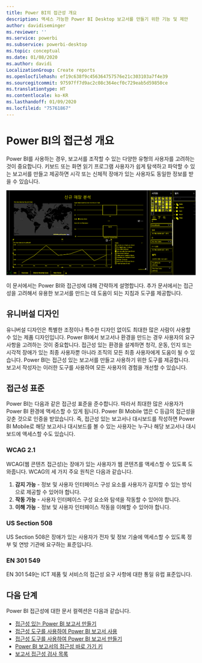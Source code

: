 ```yaml
---
title: Power BI의 접근성 개요
description: 액세스 가능한 Power BI Desktop 보고서를 만들기 위한 기능 및 제안
author: davidiseminger
ms.reviewer: ''
ms.service: powerbi
ms.subservice: powerbi-desktop
ms.topic: conceptual
ms.date: 01/08/2020
ms.author: davidi
LocalizationGroup: Create reports
ms.openlocfilehash: ef19c638f9c456364757576e21c303103a7f4e39
ms.sourcegitcommit: 97597ff7d9ac2c08c364ecf0c729eab5d59850ce
ms.translationtype: HT
ms.contentlocale: ko-KR
ms.lasthandoff: 01/09/2020
ms.locfileid: "75761867"
---
```

# <a name="overview-of-accessibility-in-power-bi"></a>Power BI의 접근성 개요
Power BI를 사용하는 경우, 보고서를 조작할 수 있는 다양한 유형의 사용자를 고려하는 것이 중요합니다. 키보드 또는 화면 읽기 프로그램 사용자가 쉽게 탐색하고 파악할 수 있는 보고서를 만들고 제공하면 시각 또는 신체적 장애가 있는 사용자도 동일한 정보를 받을 수 있습니다.

![고대비 Windows 설정](media/desktop-accessibility/accessibility-05b.png)

이 문서에서는 Power BI와 접근성에 대해 간략하게 설명합니다. 추가 문서에서는 접근성을 고려해서 유용한 보고서를 만드는 데 도움이 되는 지침과 도구를 제공합니다.

## <a name="universal-design"></a>유니버설 디자인

유니버설 디자인은 특별한 조정이나 특수한 디자인 없이도 최대한 많은 사람이 사용할 수 있는 제품 디자인입니다. Power BI에서 보고서나 환경을 만드는 경우 사용자의 요구 사항을 고려하는 것이 중요합니다. 접근성 있는 환경을 설계하면 청각, 운동, 인지 또는 시각적 장애가 있는 최종 사용자뿐 아니라 조직의 모든 최종 사용자에게 도움이 될 수 있습니다. Power BI는 접근성 있는 보고서를 만들고 사용하기 위한 도구를 제공합니다. 보고서 작성자는 이러한 도구를 사용하여 모든 사용자의 경험을 개선할 수 있습니다.


## <a name="accessibility-standards"></a>접근성 표준

Power BI는 다음과 같은 접근성 표준을 준수합니다. 따라서 최대한 많은 사용자가 Power BI 환경에 액세스할 수 있게 됩니다. Power BI Mobile 앱은 C 등급의 접근성을 갖춘 것으로 인증을 받았습니다. 즉, 접근성 있는 보고서나 대시보드를 작성하면 Power BI Mobile로 해당 보고서나 대시보드를 볼 수 있는 사용자는 누구나 해당 보고서나 대시보드에 액세스할 수도 있습니다. 

### <a name="wcag-21"></a>WCAG 2.1
WCAG(웹 콘텐츠 접근성)는 장애가 있는 사용자가 웹 콘텐츠를 액세스할 수 있도록 도와줍니다. WCAG의 세 가지 주요 원칙은 다음과 같습니다.

1. **감지 가능** - 정보 및 사용자 인터페이스 구성 요소를 사용자가 감지할 수 있는 방식으로 제공할 수 있어야 합니다.
2. **작동 가능** - 사용자 인터페이스 구성 요소와 탐색을 작동할 수 있어야 합니다.
3. **이해 가능** - 정보 및 사용자 인터페이스 작동을 이해할 수 있어야 합니다.

### <a name="us-section-508"></a>US Section 508

US Section 508은 장애가 있는 사용자가 전자 및 정보 기술에 액세스할 수 있도록 정부 및 연방 기관에 요구하는 표준입니다.

### <a name="en-301-549"></a>EN 301 549
EN 301 549는 ICT 제품 및 서비스의 접근성 요구 사항에 대한 통일 유럽 표준입니다.  



## <a name="next-steps"></a>다음 단계

Power BI 접근성에 대한 문서 컬렉션은 다음과 같습니다.

* [접근성 있는 Power BI 보고서 만들기](desktop-accessibility-creating-reports.md) 
* [접근성 도구를 사용하여 Power BI 보고서 사용](desktop-accessibility-consuming-tools.md)
* [접근성 도구를 사용하여 Power BI 보고서 만들기](desktop-accessibility-creating-tools.md)
* [Power BI 보고서의 접근성 바로 가기 키](desktop-accessibility-keyboard-shortcuts.md)
* [보고서 접근성 검사 목록](desktop-accessibility-creating-reports.md#report-accessibility-checklist)


